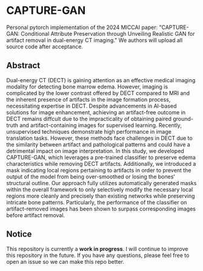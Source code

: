 # CAPTURE-GAN
Personal pytorch implementation of the 2024 MICCAI paper: "CAPTURE-GAN: Conditional Attribute Preservation through Unveiling Realistic GAN for artifact removal in dual-energy CT imaging."
We authors will upload all source code after acceptance.

## Abstract
Dual-energy CT (DECT) is gaining attention as an effective medical imaging modality for detecting bone marrow edema. However, imaging is complicated by the lower contrast offered by DECT compared to MRI and the inherent presence of artifacts in the image formation process, necessitating expertise in DECT. Despite advancements in AI-based solutions for image enhancement, achieving an artifact-free outcome in DECT remains diffcult due to the impracticality of obtaining paired ground-truth and artifact-containing images for supervised learning. Recently, unsupervised techniques demonstrate high performance in image translation tasks. However, these methods face challenges in DECT due to the similarity between artifact and pathological patterns and could have a detrimental impact on image interpretation. In this study, we developed CAPTURE-GAN, which leverages a pre-trained classifier to preserve edema characteristics while removing DECT artifacts. Additionally, we introduced a mask indicating local regions pertaining to artifacts in order to prevent the output of the model from being over-smoothed or losing the bones' structural outline. Our approach fully utilizes automatically generated masks within the overall framework to only selectively modify the necessary local regions more cleanly and precisely than existing networks while preserving intricate bone patterns. Particularly, the performance of the classifier on artifact-removed images has been shown to surpass corresponding images before artifact removal.

## Notice
This repository is currently a **work in progress**. I will continue to improve this repository in the future. If you have any questions, please feel free to open an issue so we can make this repo better.
